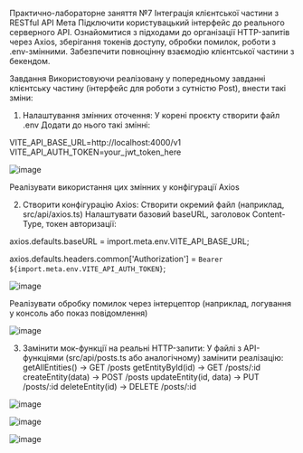 Практично-лабораторне заняття №7
Інтеграція клієнтської частини з RESTful API
Мета
Підключити користувацький інтерфейс до реального серверного API. Ознайомитися з підходами до організації HTTP-запитів через Axios, зберігання токенів доступу, обробки помилок, роботи з .env-змінними. Забезпечити повноцінну взаємодію клієнтської частини з бекендом.

Завдання
Використовуючи реалізовану у попередньому завданні клієнтську частину (інтерфейс для роботи з сутністю Post), внести такі зміни:
1. Налаштування змінних оточення:
У корені проєкту створити файл .env
Додати до нього такі змінні:

VITE_API_BASE_URL=http://localhost:4000/v1
VITE_API_AUTH_TOKEN=your_jwt_token_here

![image](https://github.com/user-attachments/assets/744c93a8-5722-4e2e-9a2d-a47408801d37)

Реалізувати використання цих змінних у конфігурації Axios

2. Створити конфігурацію Axios:
Створити окремий файл (наприклад, src/api/axios.ts)
Налаштувати базовий baseURL, заголовок Content-Type, токен авторизації:

axios.defaults.baseURL = import.meta.env.VITE_API_BASE_URL;

axios.defaults.headers.common['Authorization'] = `Bearer ${import.meta.env.VITE_API_AUTH_TOKEN}`;

![image](https://github.com/user-attachments/assets/fd0d221f-218c-49e5-b790-19a84c3b5ae5)


Реалізувати обробку помилок через інтерцептор (наприклад, логування у консоль або показ повідомлення)


![image](https://github.com/user-attachments/assets/a1f3dd6f-9542-4ba7-82f0-83b092b3a8d7)


3. Замінити мок-функції на реальні HTTP-запити:
У файлі з API-функціями (src/api/posts.ts або аналогічному) замінити реалізацію:
getAllEntities() → GET /posts
getEntityById(id) → GET /posts/:id
createEntity(data) → POST /posts
updateEntity(id, data) → PUT /posts/:id
deleteEntity(id) → DELETE /posts/:id


![image](https://github.com/user-attachments/assets/1e7fed07-883a-4741-98ac-faf640660e92)


![image](https://github.com/user-attachments/assets/7564821f-cf99-4a87-a4fd-8f6db5e5dd6b)

![image](https://github.com/user-attachments/assets/428ddb46-abbe-4063-bbd1-c64e9a39f984)





